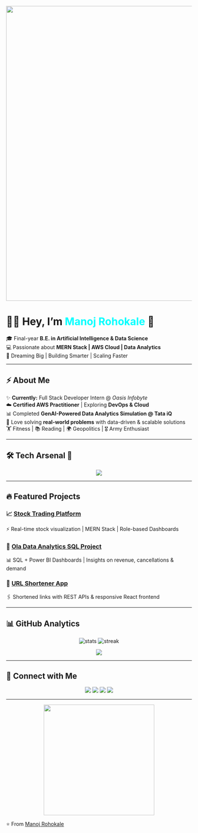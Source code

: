 <!-- Futuristic Banner -->
<p align="center">
  <img src="https://i.gifer.com/origin/71/712f6e29fc9f7ef6e5a94a541f6278d8.gif" width="800"/>
</p>

# 👨‍💻 Hey, I’m <span style="color:#00FFFF">Manoj Rohokale</span> 🌌  

🎓 Final-year **B.E. in Artificial Intelligence & Data Science**  
💻 Passionate about **MERN Stack | AWS Cloud | Data Analytics**  
🚀 Dreaming Big | Building Smarter | Scaling Faster  

---

## ⚡ About Me  

✨ **Currently:** Full Stack Developer Intern @ *Oasis Infobyte*  
☁️ **Certified AWS Practitioner** | Exploring **DevOps & Cloud**  
📊 Completed **GenAI-Powered Data Analytics Simulation @ Tata iQ**  
🔭 Love solving **real-world problems** with data-driven & scalable solutions  
🏋️ Fitness | 📚 Reading | 🌍 Geopolitics | 🎖️ Army Enthusiast  

---

## 🛠️ Tech Arsenal 🚀  

<p align="center">
<img src="https://skillicons.dev/icons?i=cpp,python,js,react,nodejs,express,mongodb,bootstrap,aws,docker,git,github,linux,sql" />
</p>

---

## 🔥 Featured Projects  

### 📈 [Stock Trading Platform](https://github.com/ManojRohokale/stock-trading-platform.git)  
⚡ Real-time stock visualization | MERN Stack | Role-based Dashboards  

### 🚖 [Ola Data Analytics SQL Project](https://github.com/ManojRohokale/Ola-Data-Analytics-SQL-Project.git)  
📊 SQL + Power BI Dashboards | Insights on revenue, cancellations & demand  

### 🔗 [URL Shortener App](https://github.com/ManojRohokale/url-shortener-app.git)  
🖇️ Shortened links with REST APIs & responsive React frontend    

---

## 📊 GitHub Analytics  

<p align="center">
  <img src="https://github-readme-stats.vercel.app/api?username=ManojRohokale&show_icons=true&theme=tokyonight" alt="stats"/>
  <img src="https://github-readme-streak-stats.herokuapp.com/?user=ManojRohokale&theme=tokyonight" alt="streak"/>
</p>

<p align="center">
  <img src="https://github-readme-stats.vercel.app/api/top-langs/?username=ManojRohokale&layout=compact&theme=tokyonight"/>
</p>

---

## 🤝 Connect with Me  

<p align="center">
  <a href="mailto:manojrohokale221@gmail.com"><img src="https://img.shields.io/badge/Gmail-D14836?logo=gmail&logoColor=white" /></a>
  <a href="https://linkedin.com/in/manoj-rohokale"><img src="https://img.shields.io/badge/LinkedIn-0077B5?logo=linkedin&logoColor=white" /></a>
  <a href="https://github.com/ManojRohokale"><img src="https://img.shields.io/badge/GitHub-100000?logo=github&logoColor=white" /></a>
  <a href="tel:+917385024281"><img src="https://img.shields.io/badge/Phone-25D366?logo=whatsapp&logoColor=white" /></a>
</p>

---

<p align="center">
  <img src="https://i.gifer.com/3d12.gif" width="300"/>
</p>

⭐️ From [Manoj Rohokale](https://github.com/ManojRohokale)
